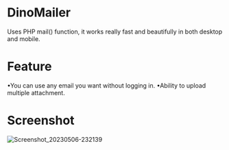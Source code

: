 # DinoMailer
Uses PHP mail() function, it works really fast and beautifully in both desktop and mobile.

# Feature
•You can use any email you want without logging in.
•Ability to upload multiple attachment.

# Screenshot
![Screenshot_20230506-232139](https://user-images.githubusercontent.com/131199603/236632956-98d97c41-ed2c-4a6c-9160-46526dec29bc.png)



